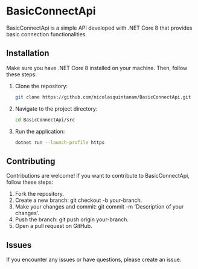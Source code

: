 # BasicConnectApi

BasicConnectApi is a simple API developed with .NET Core 8 that provides basic connection functionalities.

## Installation

Make sure you have .NET Core 8 installed on your machine. Then, follow these steps:

1. Clone the repository:

   ```bash
   git clone https://github.com/nicolasquintanam/BasicConnectApi.git
   ```

2. Navigate to the project directory:

   ```bash
   cd BasicConnectApi/src
   ```

3. Run the application:

   ```bash
   dotnet run --launch-profile https
   ```

## Contributing

Contributions are welcome! If you want to contribute to BasicConnectApi, follow these steps:

1. Fork the repository.
2. Create a new branch: git checkout -b your-branch.
3. Make your changes and commit: git commit -m 'Description of your changes'.
4. Push the branch: git push origin your-branch.
5. Open a pull request on GitHub.

## Issues

If you encounter any issues or have questions, please create an issue.
